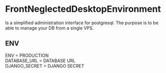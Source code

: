 # FrontNeglectedDesktopEnvironment  
Is a simplified administration interface for postgresql. The purpose is to be able to manage your DB from a single VPS.  
## ENV  
ENV = PRODUCTION  
DATABASE_URL = DATABASE URL  
DJANGO_SECRET = DJANGO SECRET  